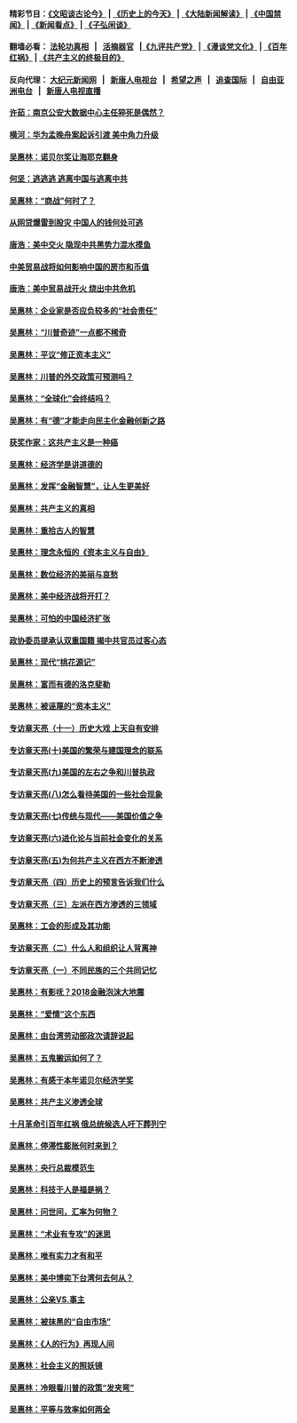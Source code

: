 #### 精彩节目：[《文昭谈古论今》](http://155.138.205.71/wenzhao) | [《历史上的今天》](http://155.138.205.71/today-in-history) | [《大陆新闻解读》](http://155.138.205.71/ntdtv-comedy) | [《中国禁闻》](http://155.138.205.71/ntdtv-news) | [《新闻看点》](http://155.138.205.71/news-insight) | [《子弘闲谈》](http://155.138.205.71/zihongxiantan/) 

 #### 翻墙必看： [法轮功真相](http://155.138.205.71:10000/videos/truth.html) &nbsp;&nbsp;|&nbsp;&nbsp; [活摘器官](http://155.138.205.71:10000/videos/res/Organs/) &nbsp;&nbsp;|[《九评共产党》](http://155.138.205.71:10000/videos/jiuping) | [《漫谈党文化》](http://155.138.205.71:10000/videos/mtdwh) | [《百年红祸》](http://155.138.205.71:10000/videos/bnhh) | [《共产主义的终极目的》](http://155.138.205.71:10000/videos/res/zjmd) 

 #### 反向代理： [大纪元新闻网](http://155.138.205.71:10080/) &nbsp;&nbsp;|&nbsp;&nbsp; [新唐人电视台](http://155.138.205.71:8000/) &nbsp;&nbsp;|&nbsp;&nbsp; [希望之声](http://155.138.205.71:8200/) &nbsp;&nbsp;|&nbsp;&nbsp; [追查国际](http://155.138.205.71:10010/) &nbsp;&nbsp;|&nbsp;&nbsp; [自由亚洲电台](http://155.138.205.71:9800/) &nbsp;&nbsp;|&nbsp;&nbsp; [新唐人电视直播](http://155.138.205.71/) 

#### [许茹：南京公安大数据中心主任猝死是偶然？](../pages/nsc423/n11064744.md?t=03031237) 

#### [横河：华为孟晚舟案起诉引渡 美中角力升级](../pages/nsc423/n11027230.md?t=03031237) 

#### [吴惠林：诺贝尔奖让海耶克翻身](../pages/nsc423/n10890049.md?t=03031237) 

#### [何坚：逃逃逃 逃离中国与逃离中共](../pages/nsc423/n10592891.md?t=03031237) 

#### [吴惠林：“商战”何时了？](../pages/nsc423/n10573558.md?t=03031237) 

#### [从网贷爆雷到股灾 中国人的钱何处可逃](../pages/nsc423/n10572800.md?t=03031237) 

#### [唐浩：美中交火 隐现中共黑势力混水摸鱼](../pages/nsc423/n10544040.md?t=03031237) 

#### [中美贸易战将如何影响中国的房市和币值](../pages/nsc423/n10543697.md?t=03031237) 

#### [唐浩：美中贸易战开火 烧出中共危机](../pages/nsc423/n10540126.md?t=03031237) 

#### [吴惠林：企业家是否应负较多的“社会责任”](../pages/nsc423/n10535022.md?t=03031237) 

#### [吴惠林：“川普奇迹”一点都不稀奇](../pages/nsc423/n10512808.md?t=03031237) 

#### [吴惠林：平议“修正资本主义”](../pages/nsc423/n10495724.md?t=03031237) 

#### [吴惠林：川普的外交政策可预测吗？](../pages/nsc423/n10462387.md?t=03031237) 

#### [吴惠林：“全球化”会终结吗？](../pages/nsc423/n10452838.md?t=03031237) 

#### [吴惠林：有“德”才能走向民主化金融创新之路](../pages/nsc423/n10432292.md?t=03031237) 

#### [获奖作家：这共产主义是一种癌](../pages/nsc423/n10431541.md?t=03031237) 

#### [吴惠林：经济学是讲道德的](../pages/nsc423/n10398014.md?t=03031237) 

#### [吴惠林：发挥“金融智慧”，让人生更美好](../pages/nsc423/n10375019.md?t=03031237) 

#### [吴惠林：共产主义的真相](../pages/nsc423/n10351394.md?t=03031237) 

#### [吴惠林：重拾古人的智慧](../pages/nsc423/n10337691.md?t=03031237) 

#### [吴惠林：理念永恒的《资本主义与自由》](../pages/nsc423/n10316274.md?t=03031237) 

#### [吴惠林：数位经济的美丽与哀愁](../pages/nsc423/n10292946.md?t=03031237) 

#### [吴惠林：美中经济战将开打？](../pages/nsc423/n10258825.md?t=03031237) 

#### [吴惠林：可怕的中国经济扩张](../pages/nsc423/n10219147.md?t=03031237) 

#### [政协委员提承认双重国籍 揭中共官员过客心态](../pages/nsc423/n10208809.md?t=03031237) 

#### [吴惠林：现代“桃花源记”](../pages/nsc423/n10185234.md?t=03031237) 

#### [吴惠林：富而有德的洛克斐勒](../pages/nsc423/n10142264.md?t=03031237) 

#### [吴惠林：被诬蔑的“资本主义”](../pages/nsc423/n10124816.md?t=03031237) 

#### [专访章天亮（十一）历史大戏 上天自有安排](../pages/nsc423/n10094905.md?t=03031237) 

#### [专访章天亮(十)美国的繁荣与建国理念的联系](../pages/nsc423/n10094899.md?t=03031237) 

#### [专访章天亮(九)美国的左右之争和川普执政](../pages/nsc423/n10094889.md?t=03031237) 

#### [专访章天亮(八)怎么看待美国的一些社会现象](../pages/nsc423/n10094857.md?t=03031237) 

#### [专访章天亮(七)传统与现代——美国价值之争](../pages/nsc423/n10093140.md?t=03031237) 

#### [专访章天亮(六)进化论与当前社会变化的关系](../pages/nsc423/n10092036.md?t=03031237) 

#### [专访章天亮(五)为何共产主义在西方不断渗透](../pages/nsc423/n10083620.md?t=03031237) 

#### [专访章天亮（四）历史上的预言告诉我们什么](../pages/nsc423/n10083606.md?t=03031237) 

#### [专访章天亮（三）左派在西方渗透的三领域](../pages/nsc423/n10081115.md?t=03031237) 

#### [吴惠林：工会的形成及其功能](../pages/nsc423/n10080633.md?t=03031237) 

#### [专访章天亮（二）什么人和组织让人背离神](../pages/nsc423/n10076637.md?t=03031237) 

#### [专访章天亮（一）不同民族的三个共同记忆](../pages/nsc423/n10074188.md?t=03031237) 

#### [吴惠林：有影呒？2018金融泡沫大地震](../pages/nsc423/n10040534.md?t=03031237) 

#### [吴惠林：“爱情”这个东西](../pages/nsc423/n10019423.md?t=03031237) 

#### [吴惠林：由台湾劳动部政次请辞说起](../pages/nsc423/n9979679.md?t=03031237) 

#### [吴惠林：五鬼搬运如何了？](../pages/nsc423/n9925338.md?t=03031237) 

#### [吴惠林：有感于本年诺贝尔经济学奖](../pages/nsc423/n9871883.md?t=03031237) 

#### [吴惠林：共产主义渗透全球](../pages/nsc423/n9812748.md?t=03031237) 

#### [十月革命引百年红祸 俄总统候选人吁下葬列宁](../pages/nsc423/n9810182.md?t=03031237) 

#### [吴惠林：停滞性膨胀何时来到？](../pages/nsc423/n9764136.md?t=03031237) 

#### [吴惠林：央行总裁模范生](../pages/nsc423/n9728134.md?t=03031237) 

#### [吴惠林：科技于人是福是祸？](../pages/nsc423/n9672982.md?t=03031237) 

#### [吴惠林：问世间，汇率为何物？](../pages/nsc423/n9621788.md?t=03031237) 

#### [吴惠林：“术业有专攻”的迷思](../pages/nsc423/n9580363.md?t=03031237) 

#### [吴惠林：唯有实力才有和平](../pages/nsc423/n9529599.md?t=03031237) 

#### [吴惠林：美中博奕下台湾何去何从？](../pages/nsc423/n9483598.md?t=03031237) 

#### [吴惠林：公亲VS.事主](../pages/nsc423/n9425637.md?t=03031237) 

#### [吴惠林：被抹黑的“自由市场”](../pages/nsc423/n9351545.md?t=03031237) 

#### [吴惠林：《人的行为》再现人间](../pages/nsc423/n9296339.md?t=03031237) 

#### [吴惠林：社会主义的照妖镜](../pages/nsc423/n9243460.md?t=03031237) 

#### [吴惠林：冷眼看川普的政策“发夹弯”](../pages/nsc423/n9120684.md?t=03031237) 

#### [吴惠林：平等与效率如何两全](../pages/nsc423/n9075430.md?t=03031237) 

